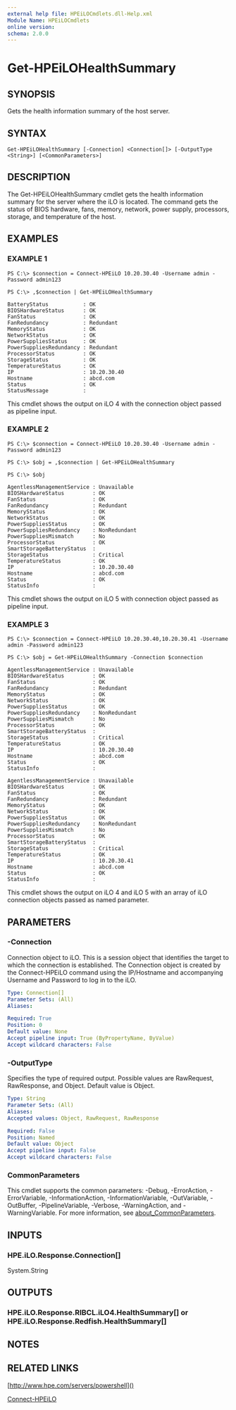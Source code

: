 ```yaml
---
external help file: HPEiLOCmdlets.dll-Help.xml
Module Name: HPEiLOCmdlets
online version:
schema: 2.0.0
---
```


# Get-HPEiLOHealthSummary

## SYNOPSIS
Gets the health information summary of the host server.

## SYNTAX

```
Get-HPEiLOHealthSummary [-Connection] <Connection[]> [-OutputType <String>] [<CommonParameters>]
```

## DESCRIPTION
The Get-HPEiLOHealthSummary cmdlet gets the health information summary for the server where the iLO is located.
The command gets the status of BIOS hardware, fans, memory, network, power supply, processors, storage, and temperature of the host.

## EXAMPLES

### EXAMPLE 1
```
PS C:\> $connection = Connect-HPEiLO 10.20.30.40 -Username admin -Password admin123 

PS C:\> ,$connection | Get-HPEiLOHealthSummary

BatteryStatus           : OK
BIOSHardwareStatus      : OK
FanStatus               : OK
FanRedundancy           : Redundant
MemoryStatus            : OK
NetworkStatus           : OK
PowerSuppliesStatus     : OK
PowerSuppliesRedundancy : Redundant
ProcessorStatus         : OK
StorageStatus           : OK
TemperatureStatus       : OK
IP                      : 10.20.30.40
Hostname                : abcd.com
Status                  : OK
StatusMessage           :
```

This cmdlet shows the output on iLO 4 with the connection object passed as pipeline input.

### EXAMPLE 2
```
PS C:\> $connection = Connect-HPEiLO 10.20.30.40 -Username admin -Password admin123 

PS C:\> $obj = ,$connection | Get-HPEiLOHealthSummary

PS C:\> $obj

AgentlessManagementService : Unavailable
BIOSHardwareStatus         : OK
FanStatus                  : OK
FanRedundancy              : Redundant
MemoryStatus               : OK
NetworkStatus              : OK
PowerSuppliesStatus        : OK
PowerSuppliesRedundancy    : NonRedundant
PowerSuppliesMismatch      : No
ProcessorStatus            : OK
SmartStorageBatteryStatus  : 
StorageStatus              : Critical
TemperatureStatus          : OK
IP                         : 10.20.30.40
Hostname                   : abcd.com
Status                     : OK
StatusInfo                 :
```

This cmdlet shows the output on iLO 5 with connection object passed as pipeline input.

### EXAMPLE 3
```
PS C:\> $connection = Connect-HPEiLO 10.20.30.40,10.20.30.41 -Username admin -Password admin123 

PS C:\> $obj = Get-HPEiLOHealthSummary -Connection $connection 

AgentlessManagementService : Unavailable
BIOSHardwareStatus         : OK
FanStatus                  : OK
FanRedundancy              : Redundant
MemoryStatus               : OK
NetworkStatus              : OK
PowerSuppliesStatus        : OK
PowerSuppliesRedundancy    : NonRedundant
PowerSuppliesMismatch      : No
ProcessorStatus            : OK
SmartStorageBatteryStatus  : 
StorageStatus              : Critical
TemperatureStatus          : OK
IP                         : 10.20.30.40
Hostname                   : abcd.com
Status                     : OK
StatusInfo                 : 

AgentlessManagementService : Unavailable
BIOSHardwareStatus         : OK
FanStatus                  : OK
FanRedundancy              : Redundant
MemoryStatus               : OK
NetworkStatus              : OK
PowerSuppliesStatus        : OK
PowerSuppliesRedundancy    : NonRedundant
PowerSuppliesMismatch      : No
ProcessorStatus            : OK
SmartStorageBatteryStatus  : 
StorageStatus              : Critical
TemperatureStatus          : OK
IP                         : 10.20.30.41
Hostname                   : abcd.com
Status                     : OK
StatusInfo                 :
```

This cmdlet shows the output on iLO 4 and iLO 5 with an array of iLO connection objects passed as named parameter.

## PARAMETERS

### -Connection
Connection object to iLO.
This is a session object that identifies the target to which the connection is established.
The Connection object is created by the Connect-HPEiLO command using the IP/Hostname and accompanying Username and Password to log in to the iLO.

```yaml
Type: Connection[]
Parameter Sets: (All)
Aliases:

Required: True
Position: 0
Default value: None
Accept pipeline input: True (ByPropertyName, ByValue)
Accept wildcard characters: False
```

### -OutputType
Specifies the type of required output.
Possible values are RawRequest, RawResponse, and Object.
Default value is Object.

```yaml
Type: String
Parameter Sets: (All)
Aliases:
Accepted values: Object, RawRequest, RawResponse

Required: False
Position: Named
Default value: Object
Accept pipeline input: False
Accept wildcard characters: False
```

### CommonParameters
This cmdlet supports the common parameters: -Debug, -ErrorAction, -ErrorVariable, -InformationAction, -InformationVariable, -OutVariable, -OutBuffer, -PipelineVariable, -Verbose, -WarningAction, and -WarningVariable. For more information, see [about_CommonParameters](http://go.microsoft.com/fwlink/?LinkID=113216).

## INPUTS

### HPE.iLO.Response.Connection[]
System.String
## OUTPUTS

### HPE.iLO.Response.RIBCL.iLO4.HealthSummary[] or HPE.iLO.Response.Redfish.HealthSummary[]
## NOTES

## RELATED LINKS

[http://www.hpe.com/servers/powershell]()

[Connect-HPEiLO]()


